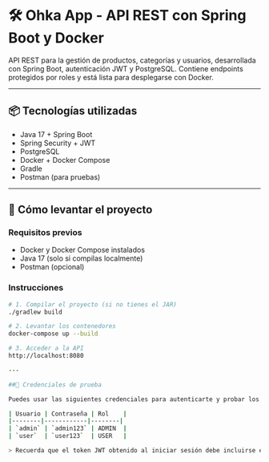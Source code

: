 # 🛠️ Ohka App - API REST con Spring Boot y Docker

API REST para la gestión de productos, categorías y usuarios, desarrollada con Spring Boot, autenticación JWT y PostgreSQL. Contiene endpoints protegidos por roles y está lista para desplegarse con Docker.

---

## 📦 Tecnologías utilizadas

- Java 17 + Spring Boot
- Spring Security + JWT
- PostgreSQL
- Docker + Docker Compose
- Gradle
- Postman (para pruebas)

---

## 🚀 Cómo levantar el proyecto

### Requisitos previos

- Docker y Docker Compose instalados
- Java 17 (solo si compilas localmente)
- Postman (opcional)

### Instrucciones

```bash
# 1. Compilar el proyecto (si no tienes el JAR)
./gradlew build

# 2. Levantar los contenedores
docker-compose up --build

# 3. Acceder a la API
http://localhost:8080

---

##🔑 Credenciales de prueba

Puedes usar las siguientes credenciales para autenticarte y probar los endpoints protegidos:

| Usuario | Contraseña | Rol    |
|--------|------------|--------|
| `admin` | `admin123` | ADMIN  |
| `user`  | `user123`  | USER   |

> Recuerda que el token JWT obtenido al iniciar sesión debe incluirse en el encabezado de cada petición protegida.
